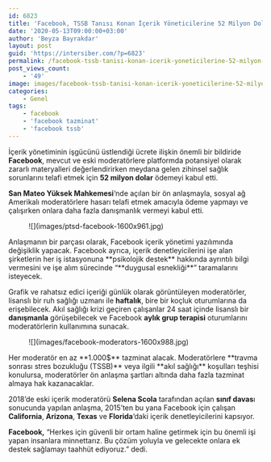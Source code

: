```yaml
---
id: 6823
title: 'Facebook, TSSB Tanısı Konan İçerik Yöneticilerine 52 Milyon Dolar Ödeyecek'
date: '2020-05-13T09:00:00+03:00'
author: 'Beyza Bayrakdar'
layout: post
guid: 'https://intersiber.com/?p=6823'
permalink: /facebook-tssb-tanisi-konan-icerik-yoneticilerine-52-milyon-dolar-odeyecek/
post_views_count:
    - '49'
image: images/facebook-tssb-tanisi-konan-icerik-yoneticilerine-52-milyon-dolar-odeyecek.jpg
categories:
    - Genel
tags:
    - facebook
    - 'facebook tazminat'
    - 'facebook tssb'
---
```


İçerik yönetiminin işgücünü üstlendiği ücrete ilişkin önemli bir bildiride **Facebook**, mevcut ve eski moderatörlere platformda potansiyel olarak zararlı materyalleri değerlendirirken meydana gelen zihinsel sağlık sorunlarını telafi etmek için **52 milyon dolar** ödemeyi kabul etti.

**San Mateo Yüksek Mahkemesi**‘nde açılan bir ön anlaşmayla, sosyal ağ Amerikalı moderatörlere hasarı telafi etmek amacıyla ödeme yapmayı ve çalışırken onlara daha fazla danışmanlık vermeyi kabul etti.

<figure class="wp-block-image size-large">![](images/ptsd-facebook-1600x961.jpg)</figure>Anlaşmanın bir parçası olarak, Facebook içerik yönetimi yazılımında değişiklik yapacak. Facebook ayrıca, içerik denetleyicilerini işe alan şirketlerin her iş istasyonuna **psikolojik destek** hakkında ayrıntılı bilgi vermesini ve işe alım sürecinde “**duygusal esnekliği**” taramalarını isteyecek.

Grafik ve rahatsız edici içeriği günlük olarak görüntüleyen moderatörler, lisanslı bir ruh sağlığı uzmanı ile **haftalık**, bire bir koçluk oturumlarına da erişebilecek. Akıl sağlığı krizi geçiren çalışanlar 24 saat içinde lisanslı bir **danışmanla** görüşebilecek ve Facebook **aylık grup terapisi** oturumlarını moderatörlerin kullanımına sunacak.

<figure class="wp-block-image size-large">![](images/facebook-moderators-1600x988.jpg)</figure>Her moderatör en az **1.000$** tazminat alacak. Moderatörlere **travma sonrası stres bozukluğu (TSSB)** veya ilgili **akıl sağlığı** koşulları teşhisi konulursa, moderatörler ön anlaşma şartları altında daha fazla tazminat almaya hak kazanacaklar.

2018’de eski içerik moderatörü **Selena Scola** tarafından açılan **sınıf davas**ı sonucunda yapılan anlaşma, 2015’ten bu yana Facebook için çalışan **California**, **Arizona**, **Texas** ve **Florida**‘daki içerik denetleyicilerini kapsıyor.

**Facebook,** “Herkes için güvenli bir ortam haline getirmek için bu önemli işi yapan insanlara minnettarız. Bu çözüm yoluyla ve gelecekte onlara ek destek sağlamayı taahhüt ediyoruz.” dedi.